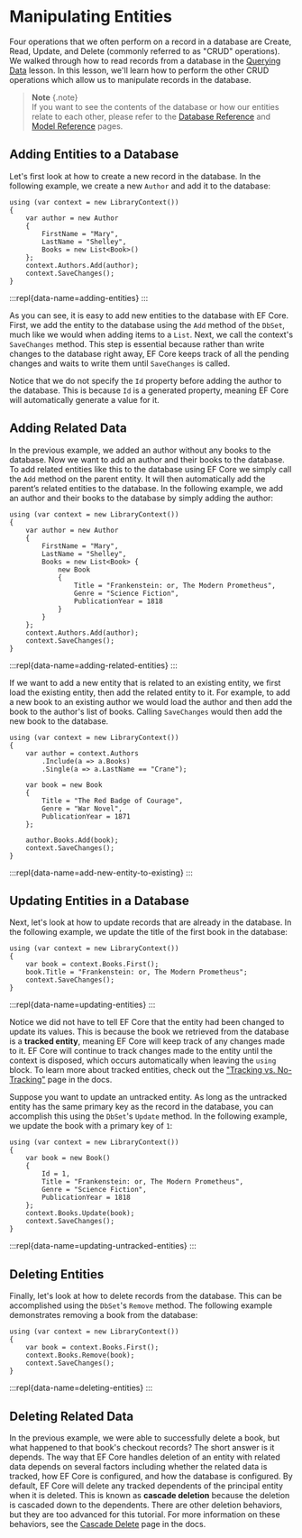# Manipulating Entities 
 
Four operations that we often perform on a record in a database are Create, Read, Update, and Delete (commonly referred to as "CRUD" operations). We walked through how to read records from a database in the [Querying Data](querying.md) lesson. In this lesson, we'll learn how to perform the other CRUD operations which allow us to manipulate records in the database. 
 
> **Note** {.note}  
> If you want to see the contents of the database or how our entities relate to each other, please refer to the [Database Reference](tutorial-database-reference.md) and [Model Reference](tutorial-model-reference.md) pages.
 
## Adding Entities to a Database 
 
Let's first look at how to create a new record in the database. In the following example, we create a new `Author` and add it to the database: 
  
```{.snippet}
using (var context = new LibraryContext()) 
{ 
    var author = new Author 
    {  
        FirstName = "Mary",  
        LastName = "Shelley", 
        Books = new List<Book>() 
    }; 
    context.Authors.Add(author); 
    context.SaveChanges(); 
} 
``` 
:::repl{data-name=adding-entities} 
::: 
 
As you can see, it is easy to add new entities to the database with EF Core. First, we add the entity to the database using the `Add` method of the `DbSet`, much like we would when adding items to a `List`. Next, we call the context's `SaveChanges` method. This step is essential because rather than write changes to the database right away, EF Core keeps track of all the pending changes and waits to write them until `SaveChanges` is called. 
 
Notice that we do not specify the `Id` property before adding the author to the database. This is because `Id` is a generated property, meaning EF Core will automatically generate a value for it. 
 
## Adding Related Data 
 
In the previous example, we added an author without any books to the database. Now we want to add an author and their books to the database. To add related entities like this to the database using EF Core we simply call the `Add` method on the parent entity. It will then automatically add the parent’s related entities to the database. In the following example, we add an author and their books to the database by simply adding the author: 
 
```{.snippet}
using (var context = new LibraryContext()) 
{ 
    var author = new Author 
    {  
        FirstName = "Mary",  
        LastName = "Shelley", 
        Books = new List<Book> { 
            new Book 
            { 
                Title = "Frankenstein: or, The Modern Prometheus", 
                Genre = "Science Fiction", 
                PublicationYear = 1818 
            } 
        } 
    }; 
    context.Authors.Add(author); 
    context.SaveChanges(); 
} 
``` 
:::repl{data-name=adding-related-entities} 
::: 
 
If we want to add a new entity that is related to an existing entity, we first load the existing entity, then add the related entity to it. For example, to add a new book to an existing author we would load the author and then add the book to the author's list of books. Calling `SaveChanges` would then add the new book to the database. 
 
```{.snippet}
using (var context = new LibraryContext()) 
{ 
    var author = context.Authors
        .Include(a => a.Books) 
        .Single(a => a.LastName == "Crane");
 
    var book = new Book 
    { 
        Title = "The Red Badge of Courage", 
        Genre = "War Novel", 
        PublicationYear = 1871 
    };
 
    author.Books.Add(book); 
    context.SaveChanges(); 
} 
``` 
:::repl{data-name=add-new-entity-to-existing} 
::: 
 
## Updating Entities in a Database 
 
Next, let's look at how to update records that are already in the database. In the following example, we update the title of the first book in the database: 
 
```{.snippet} 
using (var context = new LibraryContext()) 
{ 
    var book = context.Books.First(); 
    book.Title = "Frankenstein: or, The Modern Prometheus"; 
    context.SaveChanges(); 
} 
``` 
:::repl{data-name=updating-entities} 
::: 

Notice we did not have to tell EF Core that the entity had been changed to update its values. This is because the book we retrieved from the database is a **tracked entity**, meaning EF Core will keep track of any changes made to it. EF Core will continue to track changes made to the entity until the context is disposed, which occurs automatically when leaving the `using` block. To learn more about tracked entities, check out the ["Tracking vs. No-Tracking"](https://docs.microsoft.com/en-us/ef/core/querying/tracking) page in the docs. 
 
Suppose you want to update an untracked entity. As long as the untracked entity has the same primary key as the record in the database, you can accomplish this using the `DbSet`'s `Update` method. In the following example, we update the book with a primary key of `1`: 
 
```{.snippet} 
using (var context = new LibraryContext()) 
{ 
    var book = new Book() 
    { 
        Id = 1, 
        Title = "Frankenstein: or, The Modern Prometheus", 
        Genre = "Science Fiction", 
        PublicationYear = 1818 
    };
    context.Books.Update(book); 
    context.SaveChanges(); 
} 
``` 
:::repl{data-name=updating-untracked-entities} 
::: 
 
## Deleting Entities 
 
Finally, let's look at how to delete records from the database. This can be accomplished using the `DbSet`'s `Remove` method. The following example demonstrates removing a book from the database:  
 
```{.snippet}  
using (var context = new LibraryContext()) 
{ 
    var book = context.Books.First(); 
    context.Books.Remove(book); 
    context.SaveChanges(); 
} 
``` 
:::repl{data-name=deleting-entities} 
::: 
 
## Deleting Related Data 
 
In the previous example, we were able to successfully delete a book, but what happened to that book's checkout records? The short answer is it depends. The way that EF Core handles deletion of an entity with related data depends on several factors including whether the related data is tracked, how EF Core is configured, and how the database is configured. By default, EF Core will delete any tracked dependents of the principal entity when it is deleted. This is known as **cascade deletion** because the deletion is cascaded down to the dependents. There are other deletion behaviors, but they are too advanced for this tutorial. For more information on these behaviors, see the [Cascade Delete](https://docs.microsoft.com/en-us/ef/core/saving/cascade-delete) page in the docs.